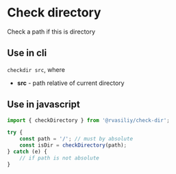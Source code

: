 # Check directory

Check a path if this is directory

## Use in cli

`checkdir src`, where

-   **src** - path relative of current directory

## Use in javascript

```javascript
import { checkDirectory } from '@rvasiliy/check-dir';

try {
    const path = '/'; // must by absolute
    const isDir = checkDirectory(path);
} catch (e) {
    // if path is not absolute
}
```
